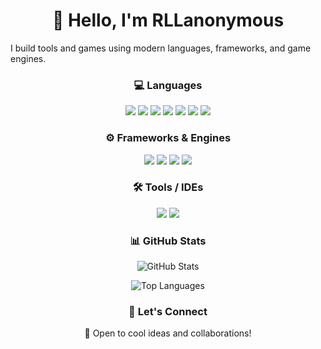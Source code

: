 <h1 align="center">👋 Hello, I'm RLLanonymous</h1>

<p align="center">

  I build tools and games using modern languages, frameworks, and game engines.
</p>

<h3 align="center">💻 Languages</h3>

<p align="center">
  <img src="https://github.com/user-attachments/assets/d06845f0-e9db-41b1-be2b-1eee8e589bbe" style="vertical-align:top margin:6px 4px" />
  <img src="https://github.com/user-attachments/assets/66830843-0b5d-43cc-bcdd-38d84aa2fea5" style="vertical-align:top margin:6px 4px" />
  <img src="https://github.com/user-attachments/assets/474a7dd1-e9f5-4e66-ac7e-7b6d276f4f22" style="vertical-align:top margin:6px 4px" />
  <img src="https://github.com/user-attachments/assets/5e8db28c-4e68-459b-bc66-80a0b4976877" style="vertical-align:top margin:6px 4px" />
  <img src="https://github.com/user-attachments/assets/3d1aaf8b-c1d8-4912-9ebb-82135b94c8bb" style="vertical-align:top margin:6px 4px" />
  <img src="https://github.com/user-attachments/assets/3ccef6be-dde3-40a7-9599-e0c23bc2f06a" style="vertical-align:top margin:6px 4px" />
  <img src="https://github.com/user-attachments/assets/45115e2a-9dfc-49e6-a5ad-0a291f1d0d72" style="vertical-align:top margin:6px 4px" />
</p>

<h3 align="center">⚙️ Frameworks & Engines</h3>

<p align="center">
  <img src="https://github.com/user-attachments/assets/81355708-5980-4779-bfee-06a9e148aec7" style="vertical-align:top margin:6px 4px" />
  <img src="https://github.com/user-attachments/assets/99ed9245-2412-4840-9acc-1368d1fded4d" style="vertical-align:top margin:6px 4px" />
  <img src="https://github.com/user-attachments/assets/adedef21-67d1-4be0-9bf7-13cce9961800" style="vertical-align:top margin:6px 4px" />
  <img src="https://github.com/user-attachments/assets/23c4c03c-20a0-44b0-a885-41fde5443ee2" style="vertical-align:top margin:6px 4px" />
</p>

<h3 align="center">🛠️ Tools / IDEs</h3>

<p align="center">
  <img src="https://github.com/user-attachments/assets/e0a7a60f-2265-44a5-a704-04153ee0ef89" style="vertical-align:top margin:6px 4px" />
  <img src="https://github.com/user-attachments/assets/c2a42059-abd1-461b-aa62-8af6e8992498" style="vertical-align:top margin:6px 4px" />
</p>

<h3 align="center">📊 GitHub Stats</h3>

<p align="center">
  <img src="https://github-readme-stats.vercel.app/api?username=RLLanonymous&show_icons=true&theme=tokyonight&hide_border=true&rank_icon=github" alt="GitHub Stats" />
</p>

<p align="center">
  <img src="https://github-readme-stats.vercel.app/api/top-langs/?username=RLLanonymous&layout=donut&langs_count=15&theme=tokyonight&hide_border=true" alt="Top Languages" />

</p>

<h3 align="center">🔗 Let's Connect</h3>

<p align="center">
  🚀 Open to cool ideas and collaborations!
</p>
